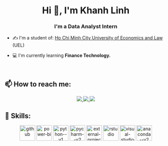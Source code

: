 <h1 align="center">Hi 👋, I'm Khanh Linh</h1>
<p align="center">
  <h3 align="center">I'm a Data Analyst Intern </h3>
</p>

- ✍ I'm a student of: [Ho Chi Minh City University of Economics and Law](https://uel.edu.vn/) (UEL)

- 💻 I'm currently learning **Finance Technology.**
<br />

## 📫 How to reach me:
<p align="center">
  <a href="https://www.facebook.com/duongkhanhlinh275" alt="Facebook">
    <img src="https://img.icons8.com/fluent/48/000000/facebook-new.png" target="_blank" />
  </a> 
  <a href="https://github.com/KhanhLinh2705" alt="Github">
    <img src="https://img.icons8.com/fluent/48/000000/github.png"/>
  </a> 
  <a href="mailto:duongkhanhlinh328@gmail.com" alt="Email">
    <img src="https://img.icons8.com/fluent/48/000000/mailing.png"/>
  </a>

## 🌟 Skills:
<p align="center">
 <img width="48" height="48" src="https://img.icons8.com/fluency/48/github.png" alt="github"/>
 <img width="48" height="48" src="https://img.icons8.com/color/48/power-bi.png" alt="power-bi"/>
 <img width="48" height="48" src="https://img.icons8.com/color/48/python--v1.png" alt="python--v1"/>
 <img width="48" height="48" src="https://img.icons8.com/color/48/pycharm--v2.png" alt="pycharm--v2"/>
 <img width="48" height="48" src="https://img.icons8.com/external-tal-revivo-color-tal-revivo/48/external-project-jupyter-a-nonprofit-organization-created-to-open-source-software-logo-color-tal-revivo.png" alt="external-project-jupyter-a-nonprofit-organization-created-to-open-source-software-logo-color-tal-revivo"/>
 <img width="48" height="48" src="https://img.icons8.com/fluency/48/rstudio.png" alt="rstudio"/>
 <img width="48" height="48" src="https://img.icons8.com/color/48/visual-studio-code-2019.png" alt="visual-studio-code-2019"/>
 <img width="48" height="48" src="https://img.icons8.com/fluency/48/anaconda--v2.png" alt="anaconda--v2"/>


